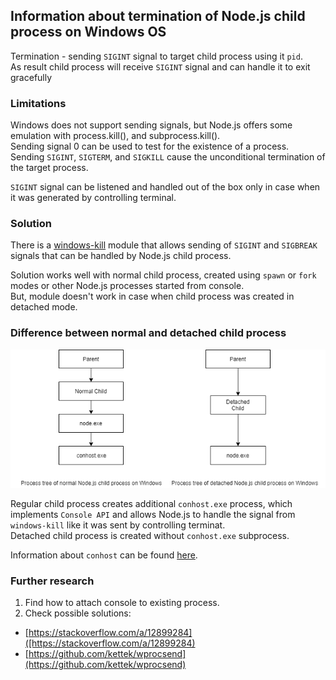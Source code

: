 ## Information about termination of Node.js child process on Windows OS

Termination - sending `SIGINT` signal to target child process using it `pid`.<br> 
As result child process will receive `SIGINT` signal and can handle it to exit gracefully<br>

### Limitations

Windows does not support sending signals, but Node.js offers some emulation with process.kill(), and subprocess.kill().<br> 
Sending signal 0 can be used to test for the existence of a process.<br> 
Sending `SIGINT`, `SIGTERM`, and `SIGKILL` cause the unconditional termination of the target process.<br>

`SIGINT` signal can be listened and handled out of the box only in case when it was generated by controlling terminal.

### Solution

There is a [windows-kill](https://github.com/alirdn/node-windows-kill) module that allows sending of
`SIGINT` and `SIGBREAK` signals that can be handled by Node.js child process.

Solution works well with normal child process, created using `spawn` or `fork` modes or other Node.js processes started from console.<br> 
But, module doesn't work in case when child process was created in detached mode.

### Difference between normal and detached child process 

![](./img/ProcessTree.png)

Regular child process creates additional `conhost.exe` process, which implements `Console API` and allows Node.js to handle the signal from `windows-kill` like it was sent by controlling terminat.<br>
Detached child process is created without `conhost.exe` subprocess.

Information about `conhost` can be found [here](https://devblogs.microsoft.com/commandline/windows-command-line-inside-the-windows-console).

### Further research

1. Find how to attach console to existing process.
2. Check possible solutions:
- [https://stackoverflow.com/a/12899284]([https://stackoverflow.com/a/12899284)
- [https://github.com/kettek/wprocsend](https://github.com/kettek/wprocsend)
